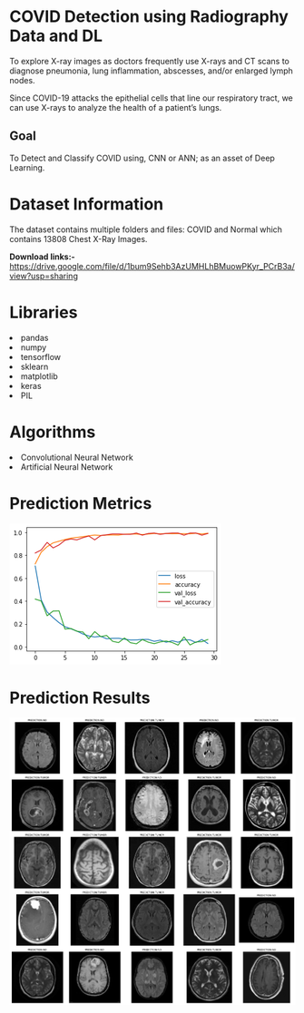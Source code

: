# COVID Detection using Radiography Data and DL
To explore X-ray images as doctors frequently use X-rays and CT scans to diagnose pneumonia, lung inflammation, abscesses, and/or enlarged lymph nodes.

Since COVID-19 attacks the epithelial cells that line our respiratory tract, we can use X-rays to analyze the health of a patient’s lungs.

## Goal
To Detect and Classify COVID using, CNN or ANN; as an asset of Deep Learning.

# Dataset Information

The dataset contains multiple folders and files: COVID and Normal which contains 13808 Chest X-Ray Images.

**Download links:-** 
https://drive.google.com/file/d/1bum9Sehb3AzUMHLhBMuowPKyr_PCrB3a/view?usp=sharing

# Libraries

<li>pandas
<li>numpy
<li>tensorflow
<li>sklearn
<li>matplotlib
<li>keras
<li>PIL

# Algorithms

<li>Convolutional Neural Network
<li>Artificial Neural Network

# Prediction Metrics
![alt text](https://github.com/aekanshgoel/Brain_Tumor_Prediction/blob/main/summary_plot.png)

# Prediction Results
![alt text](https://github.com/aekanshgoel/Brain_Tumor_Prediction/blob/main/results.png)
